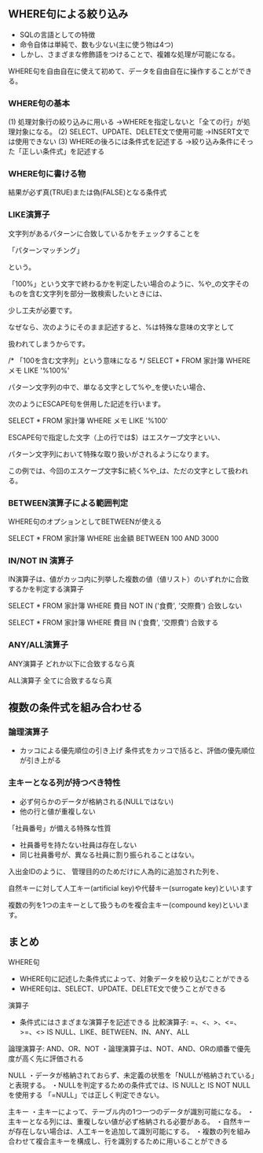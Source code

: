 ## WHERE句による絞り込み

* SQLの言語としての特徴
* 命令自体は単純で、数も少ない(主に使う物は4つ)
* しかし、さまざまな修飾語をつけることで、複雑な処理が可能になる。

WHERE句を自由自在に使えて初めて、データを自由自在に操作することができる。

### WHERE句の基本
(1) 処理対象行の絞り込みに用いる
->WHEREを指定しないと「全ての行」が処理対象になる。
(2) SELECT、UPDATE、DELETE文で使用可能
->INSERT文では使用できない
(3) WHEREの後ろには条件式を記述する
->絞り込み条件にそった「正しい条件式」を記述する

### WHERE句に書ける物
結果が必ず真(TRUE)または偽(FALSE)となる条件式

### LIKE演算子
文字列があるパターンに合致しているかをチェックすることを

「パターンマッチング」

という。

「100%」という文字で終わるかを判定したい場合のように、%や_の文字そのものを含む文字列を部分一致検索したいときには、

少し工夫が必要です。

なぜなら、次のようにそのまま記述すると、%は特殊な意味の文字として

扱われてしまうからです。

/* 「100を含む文字列」という意味になる */
SELECT * FROM 家計簿 WHERE メモ LIKE '%100%'

パターン文字列の中で、単なる文字として%や_を使いたい場合、

次のようにESCAPE句を併用した記述を行います。

SELECT * FROM 家計簿 WHERE メモ LIKE '%100$%' ESCAPE '$'

ESCAPE句で指定した文字（上の行では$）はエスケープ文字といい、

パターン文字列において特殊な取り扱いがされるようになります。

この例では、今回のエスケープ文字$に続く%や_は、ただの文字として扱われる。

### BETWEEN演算子による範囲判定
WHERE句のオプションとしてBETWEENが使える

SELECT *
FROM 家計簿
WHERE 出金額 BETWEEN 100 AND 3000

### IN/NOT IN 演算子
IN演算子は、値がカッコ内に列挙した複数の値（値リスト）のいずれかに合致するかを判定する演算子

SELECT *
FROM 家計簿
WHERE 費目 NOT IN ('食費', '交際費')
合致しない

SELECT *
FROM 家計簿
WHERE 費目 IN ('食費', '交際費')
合致する

### ANY/ALL演算子

ANY演算子
どれか以下に合致するなら真

ALL演算子
全てに合致するなら真

## 複数の条件式を組み合わせる

### 論理演算子

* カッコによる優先順位の引き上げ
条件式をカッコで括ると、評価の優先順位が引き上がる

### 主キーとなる列が持つべき特性
* 必ず何らかのデータが格納される(NULLではない)
* 他の行と値が重複しない

「社員番号」が備える特殊な性質
* 社員番号を持たない社員は存在しない
* 同じ社員番号が、異なる社員に割り振られることはない。

入出金IDのように、
管理目的のためだけに人為的に追加された列を、

自然キーに対して人工キー(artificial key)や代替キー(surrogate key)といいます

複数の列を1つの主キーとして扱うものを複合主キー(compound key)といいます。

## まとめ
WHERE句
* WHERE句に記述した条件式によって、対象データを絞り込むことができる
* WHERE句は、SELECT、UPDATE、DELETE文で使うことができる

演算子
* 条件式にはさまざまな演算子を記述できる
比較演算子: =、<、>、<=、>=、<>
IS NULL、LIKE、BETWEEN、IN、ANY、ALL

論理演算子: AND、OR、NOT
・論理演算子は、NOT、AND、ORの順番で優先度が高く先に評価される

NULL
・データが格納されておらず、未定義の状態を「NULLが格納されている」と表現する。
・NULLを判定するための条件式では、IS NULLと IS NOT NULLを使用する
「=NULL」では正しく判定できない。

主キー
・主キーによって、テーブル内の1つ一つのデータが識別可能になる。
・主キーとなる列には、重複しない値が必ず格納される必要がある。
・自然キーが存在しない場合は、人工キーを追加して識別可能にする。
・複数の列を組み合わせて複合主キーを構成し、行を識別するために用いることができる
